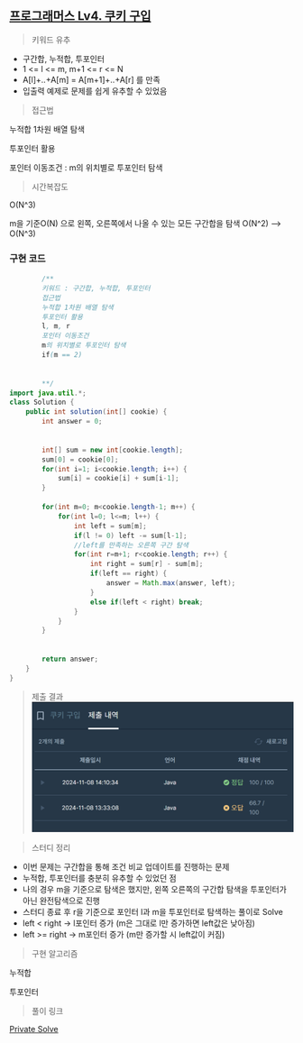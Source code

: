 ## [프로그래머스 Lv4. 쿠키 구입](https://school.programmers.co.kr/learn/courses/30/lessons/49995?language=java)

> 키워드 유추
- 구간합, 누적합, 투포인터
- 1 <= l <= m, m+1 <= r <= N
- A[l]+..+A[m] = A[m+1]+..+A[r] 를 만족
- 입출력 예제로 문제를 쉽게 유추할 수 있었음

> 접근법
<p> 누적합 1차원 배열 탐색 </p>
<p> 투포인터 활용 </p>
<p> 포인터 이동조건 : m의 위치별로 투포인터 탐색 </p>

> 시간복잡도
<p> O(N^3) </p>
<P> m을 기준O(N) 으로 왼쪽, 오른쪽에서 나올 수 있는 모든 구간합을 탐색 O(N^2)  --> O(N^3)</P>

### 구현 코드
```java
        /**
        키워드 : 구간합, 누적합, 투포인터
        접근법
        누적합 1차원 배열 탐색
        투포인터 활용
        l, m, r
        포인터 이동조건
        m의 위치별로 투포인터 탐색
        if(m == 2)
        
        
        **/
import java.util.*;
class Solution {
    public int solution(int[] cookie) {
        int answer = 0;
        

        int[] sum = new int[cookie.length];
        sum[0] = cookie[0];
        for(int i=1; i<cookie.length; i++) {
            sum[i] = cookie[i] + sum[i-1];
        }
        
        for(int m=0; m<cookie.length-1; m++) {
            for(int l=0; l<=m; l++) {
                int left = sum[m];
                if(l != 0) left -= sum[l-1];
                //left를 만족하는 오른쪽 구간 탐색
                for(int r=m+1; r<cookie.length; r++) {
                    int right = sum[r] - sum[m];
                    if(left == right) {
                        answer = Math.max(answer, left);
                    }
                    else if(left < right) break;
                }
            }
        }
        
        
        return answer;
    }
}
```

> 제출 결과
![제출결과](./result.png)

> 스터디 정리
- 이번 문제는 구간합을 통해 조건 비교 업데이트를 진행하는 문제
- 누적합, 투포인터를 충분히 유추할 수 있었던 점
- 나의 경우 m을 기준으로 탐색은 했지만, 왼쪽 오른쪽의 구간합 탐색을 투포인터가 아닌 완전탐색으로 진행
- 스터디 종료 후 r을 기준으로 포인터 l과 m을 투포인터로 탐색하는 풀이로 Solve
- left < right -> l포인터 증가 (m은 그대로 l만 증가하면 left값은 낮아짐)
- left >= right -> m포인터 증가 (m만 증가할 시 left값이 커짐)

> 구현 알고리즘
<p> 누적합 </p>
<p> 투포인터 </p>

> 풀이 링크

[Private Solve](https://github.com/The-Four-Error-Pickers/Algorithm-Study/tree/main/Private%20Solve/프로그래머스/49995.%20%EC%BF%A0%ED%82%A4%20%EA%B5%AC%EC%9E%85/Be-HinD(Ryo))

